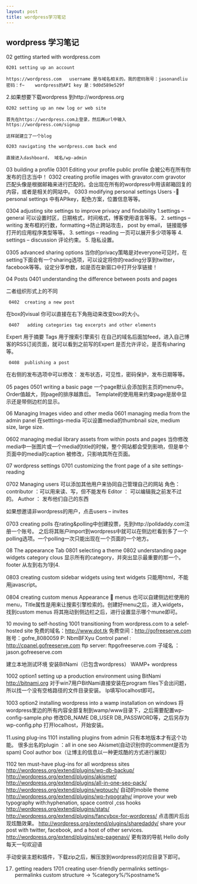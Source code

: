 ```yaml
---
layout: post
title: wordpress学习笔记
---
```


## wordpress 学习笔记

02 getting started with wordpress.com

    0201 setting up an account

    https://wordpress.com   username 是与域名相关的。我的密码账号：jasonandliu  密码：f~    wordpress的API key 是：9d0d589e529f

2.如果想要下载wordpress  到http://wordpress.org

    0202 setting up an new log or web site

    首先在https://wordpress.com上登录，然后再url中输入https://wordpress.com/signup

    这样就建立了一个blog

    0203 navigating the wordpress.com back end

    直接进入dashboard， 域名/wp-admin


03 building a profile
   0301   Editing your profile
public profile  会被公布在所有你发布的日志当中！
   0302   creating profile images with gravator.com
gravotor 匹配头像是根据邮箱来进行匹配的。会出现在所有的wordpress中用该邮箱回复的内容，或者是相关的网站中。
   0303  modifying personal settings
 Users - personal settings   中有APIkey，配色方案，位置信息等等。

   0304   adjusting site settings to improve privacy and findability
     1.settings – general   可以设置时区，日期格式，时间格式，博客使用语言等等。
      2. settings – writing    发布框的行数，formatting->防止跨站攻击， post by email， 链接能够打开的应用程序类型等等。
      3. settings – reading    一页可以展开多少项等等
      4. settings – discussion  评论约束。
      5.  隐私设置。


0305  advanced sharing options
当你的privacy策略是对everyone可见时，在setting下面会有一个sharing选项，可以设定将你的reading分享到twitter，facebook等等。设定分享参数，如是否在新窗口中打开分享链接！


04  Posts
0401  understanding the difference between posts and pages












二者组织形式上的不同


     0402  creating a new post
在box的visual 你可以直接在右下角拖动来改变box的大小。

     0407   adding categories tag excerpts and other elements
Expert 用于摘要
Tags 用于搜索引擎索引
在自己的域名后面加feed，进入自己博客的RSS订阅页面，就可以看到之前写的Expert
是否允许评论，是否有sharing等。

     0408  publishing a post
在右侧的发布选项中可以修改：  发布状态，可见性，密码保护，发布日期等等。



05 pages
	0501  writing a basic page
一个page默认会添加到主页的menu中。
Order值越大，则page的排序越靠后。
Template的使用用来约束page是居中显示还是带侧边栏的显示。


06 Managing Images video and other media
	0601  managing media from the admin panel
在setttings-media  可以设置media的thumbnail size, medium size, large size.

   0602  managing medial library assets from within posts and pages
当你修改media中一张图片或一个media的title的时候，整个网站都会受到影响，但是单个页面中的media的caption 被修改，只影响其所在页面。


07  wordpress settings
	0701 customizing the front page of a site
settings-reading

   0702 Managing users
可以添加其他用户来协同自己管理自己的网站
角色：contributor  ：可以用来读、写，但不能发布
      Editor      ： 可以编辑我之前发不过的。
      Author     ： 发布他们自己的东西

如果想邀请非wordpress的用户，点击users – invites

   0703 creating polls
在rating&polling中创建投票，先到http://polldaddy.com注册一个账号。  之后将其账户import到wordpress中就可以在侧边栏看到多了一个polling选项。一个polling一次只能出现在一个页面的一个地方。


08 The appearance Tab
	0801  selecting a theme
   0802 understanding page widgets
category clous 显示所有的category，并突出显示最重要的那一个。
footer 从左到右为1到4.

   0803 creating custom sidebar widgets using text widgets
只能用html，不能用javascript。

   0804 creating custom menus
 Appearance  menus
也可以自建侧边栏使用的menu，Title属性是用来让搜索引擎检索的。创建好menu之后，进入widgets，找到custom menus 将其拖动到侧边栏之后，进行设置显示哪个mune即可。




10 moving to self-hosting
	1001 transitioning from wordpress.com to a selef-hosted site
免费的域名：http://www.dot.tk
免费空间：http://gofreeserve.com
账号：gofre_8080059  P: NbmBFXyu
Control panel  : http://cpanel.gofreeserve.com
ftp server:      ftpgofreeserve.com
子域名 ：      jason.gofreeserve.com

建立本地测试环境
安装BitNami（已包含wordpress）
WAMP+ wordpress


1002 option1 setting up a production environment using BitNami
http://bitnami.org
对于win7用户BitNami直接安装在program files下会出问题，所以找一个没有空格路径的文件目录安装。
Ip填写localhost即可。


1003 option2 installing wordpress into a wamp installation on windows
将wordpress里边的所有内容全部复制到wamp/www目录下，之后需要配置wp-config-sample.php 修改DB_NAME  DB_USER  DB_PASSWORD等，之后另存为wp-config.php
打开localhost，开始安装。



11.using plug-ins
	1101 installing plugins from admin
只有本地版本才有这个功能。
很多出名的plugin  ：all in one seo
                    Akismet(自动识别你的comment是否为spam)
                    Cool author box（让博主的信息以一种更炫酷的方式进行展现）

   1102 ten must-have plug-ins for all wordpress sites
http://wordpress.org/extend/plugins/wp-db-backup/
http://wordpress.org/extend/plugins/akismet/
http://wordpress.org/extend/plugins/all-in-one-seo-pack/
http://wordpress.org/extend/plugins/wptouch/ 自动的mobile theme
http://wordpress.org/extend/plugins/wp-typograhy/   improve your web typography with:hyphenation, space control ,css hooks
http://wordpress.org/extend/plugins/stats/
http://wordpress.org/extend/plugins/fancybox-for-wordpress/  点击图片后出现炫酷效果。
http://wordpress.org/extend/plugins/sharedaddy/   share your post with twitter, facebook, and a host of other services.
http://wordpress.org/extend/plugins/wp-pagenavi/  更有效的导航
Hello dolly 每天一句欢迎语

手动安装主题和插件，下载zip之后，解压放到wordpress的对应目录下即可。

17. getting readers
  1701 creating user-friendly permalinks
settings-permalinks
  custom structure -> %category%/%postname%

